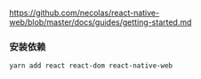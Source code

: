 

https://github.com/necolas/react-native-web/blob/master/docs/guides/getting-started.md



### 安装依赖

```
yarn add react react-dom react-native-web
```



